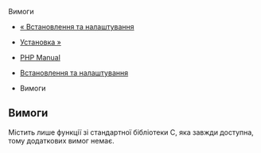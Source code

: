 Вимоги

-   [« Встановлення та налаштування](ctype.setup.md)
    
-   [Установка »](ctype.installation.md)
    
-   [PHP Manual](index.md)
    
-   [Встановлення та налаштування](ctype.setup.md)
    
-   Вимоги
    

## Вимоги

Містить лише функції зі стандартної бібліотеки C, яка завжди доступна, тому додаткових вимог немає.